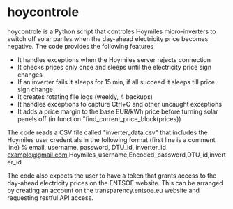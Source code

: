 # hoycontrole
hoycontrole is a Python script that controles Hoymiles micro-inverters to switch off solar panles when the day-ahead electricity price becomes negative. The code provides the following features

- It handles exceptions when the Hoymiles server rejects connection 
- It checks prices only once and sleeps until the electricity price sign changes 
- If an inverter fails it sleeps for 15 min, if all succeed it sleeps till price sign change
- It creates rotating file logs (weekly, 4 backups)
- It handles exceptions to capture Ctrl+C and other uncaught exceptions 
- It adds a price margin to the base EUR/kWh price before turning solar panels off (in function "find_current_price_block(prices))

The code reads a CSV file called "inverter_data.csv" that includes the Hoymiles user credentials in the following format (first line is a comment line)
% email, username, password, DTU_id, inverter_id
example@gmail.com,Hoymiles_username,Encoded_password,DTU_id,inverter_id

The code also expects the user to have a token that grants access to the day-ahead electricity prices on the ENTSOE website. This can be arranged by creating an account on the transparency.entsoe.eu website and requesting restful API access.

